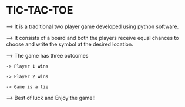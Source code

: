 # TIC-TAC-TOE

--> It is a traditional two player game developed using python software.

--> It consists of a board and both the players receive equal chances to choose and write the symbol at the desired location.

--> The game has three outcomes

    -> Player 1 wins
  
    -> Player 2 wins
  
    -> Game is a tie
  
--> Best of luck and Enjoy the game!!
